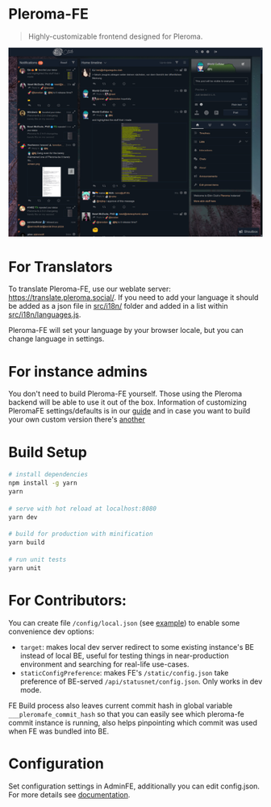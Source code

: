# Pleroma-FE 

> Highly-customizable frontend designed for Pleroma.

![screenshot](./image-1.png)

# For Translators

To translate Pleroma-FE, use our weblate server: https://translate.pleroma.social/. If you need to add your language it should be added as a json file in [src/i18n/](https://git.pleroma.social/pleroma/pleroma-fe/blob/develop/src/i18n/) folder and added in a list within [src/i18n/languages.js](https://git.pleroma.social/pleroma/pleroma-fe/blob/develop/src/i18n/languages.js). 

Pleroma-FE will set your language by your browser locale, but you can change language in settings.

# For instance admins
You don't need to build Pleroma-FE yourself. Those using the Pleroma backend will be able to use it out of the box. Information of customizing PleromaFE settings/defaults is in our [guide](https://docs-develop.pleroma.social/frontend/CONFIGURATION/) and in case you want to build your own custom version there's [another](https://docs-develop.pleroma.social/frontend/HACKING/)

# Build Setup

``` bash
# install dependencies
npm install -g yarn
yarn

# serve with hot reload at localhost:8080
yarn dev

# build for production with minification
yarn build

# run unit tests
yarn unit
```

# For Contributors:

You can create file `/config/local.json` (see [example](https://git.pleroma.social/pleroma/pleroma-fe/blob/develop/config/local.example.json)) to enable some convenience dev options:

* `target`: makes local dev server redirect to some existing instance's BE instead of local BE, useful for testing things in near-production environment and searching for real-life use-cases.
* `staticConfigPreference`: makes FE's `/static/config.json` take preference of BE-served `/api/statusnet/config.json`. Only works in dev mode.

FE Build process also leaves current commit hash in global variable `___pleromafe_commit_hash` so that you can easily see which pleroma-fe commit instance is running, also helps pinpointing which commit was used when FE was bundled into BE.

# Configuration

Set configuration settings in AdminFE, additionally you can edit config.json. For more details see [documentation](https://docs-develop.pleroma.social/frontend/CONFIGURATION/).
